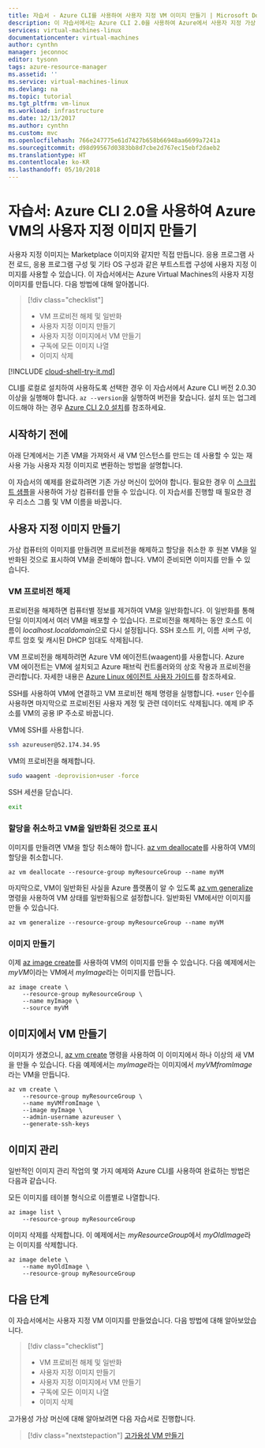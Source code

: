 ```yaml
---
title: 자습서 - Azure CLI를 사용하여 사용자 지정 VM 이미지 만들기 | Microsoft Docs
description: 이 자습서에서는 Azure CLI 2.0을 사용하여 Azure에서 사용자 지정 가상 머신 이미지를 만드는 방법을 알아봅니다.
services: virtual-machines-linux
documentationcenter: virtual-machines
author: cynthn
manager: jeconnoc
editor: tysonn
tags: azure-resource-manager
ms.assetid: ''
ms.service: virtual-machines-linux
ms.devlang: na
ms.topic: tutorial
ms.tgt_pltfrm: vm-linux
ms.workload: infrastructure
ms.date: 12/13/2017
ms.author: cynthn
ms.custom: mvc
ms.openlocfilehash: 766e247775e61d7427b658b66948aa6699a7241a
ms.sourcegitcommit: d98d99567d0383bb8d7cbe2d767ec15ebf2daeb2
ms.translationtype: HT
ms.contentlocale: ko-KR
ms.lasthandoff: 05/10/2018
---
```

# <a name="tutorial-create-a-custom-image-of-an-azure-vm-with-the-azure-cli-20"></a>자습서: Azure CLI 2.0을 사용하여 Azure VM의 사용자 지정 이미지 만들기

사용자 지정 이미지는 Marketplace 이미지와 같지만 직접 만듭니다. 응용 프로그램 사전 로드, 응용 프로그램 구성 및 기타 OS 구성과 같은 부트스트랩 구성에 사용자 지정 이미지를 사용할 수 있습니다. 이 자습서에서는 Azure Virtual Machines의 사용자 지정 이미지를 만듭니다. 다음 방법에 대해 알아봅니다.

> [!div class="checklist"]
> * VM 프로비전 해제 및 일반화
> * 사용자 지정 이미지 만들기
> * 사용자 지정 이미지에서 VM 만들기
> * 구독에 모든 이미지 나열
> * 이미지 삭제

[!INCLUDE [cloud-shell-try-it.md](../../../includes/cloud-shell-try-it.md)]

CLI를 로컬로 설치하여 사용하도록 선택한 경우 이 자습서에서 Azure CLI 버전 2.0.30 이상을 실행해야 합니다. `az --version`을 실행하여 버전을 찾습니다. 설치 또는 업그레이드해야 하는 경우 [Azure CLI 2.0 설치]( /cli/azure/install-azure-cli)를 참조하세요.

## <a name="before-you-begin"></a>시작하기 전에

아래 단계에서는 기존 VM을 가져와서 새 VM 인스턴스를 만드는 데 사용할 수 있는 재사용 가능 사용자 지정 이미지로 변환하는 방법을 설명합니다.

이 자습서의 예제를 완료하려면 기존 가상 머신이 있어야 합니다. 필요한 경우 이 [스크립트 샘플](../scripts/virtual-machines-linux-cli-sample-create-vm-nginx.md)을 사용하여 가상 컴퓨터를 만들 수 있습니다. 이 자습서를 진행할 때 필요한 경우 리소스 그룹 및 VM 이름을 바꿉니다.

## <a name="create-a-custom-image"></a>사용자 지정 이미지 만들기

가상 컴퓨터의 이미지를 만들려면 프로비전을 해제하고 할당을 취소한 후 원본 VM을 일반화된 것으로 표시하여 VM을 준비해야 합니다. VM이 준비되면 이미지를 만들 수 있습니다.

### <a name="deprovision-the-vm"></a>VM 프로비전 해제 

프로비전을 해제하면 컴퓨터별 정보를 제거하여 VM을 일반화합니다. 이 일반화를 통해 단일 이미지에서 여러 VM을 배포할 수 있습니다. 프로비전을 해제하는 동안 호스트 이름이 *localhost.localdomain*으로 다시 설정됩니다. SSH 호스트 키, 이름 서버 구성, 루트 암호 및 캐시된 DHCP 임대도 삭제됩니다.

VM 프로비전을 해제하려면 Azure VM 에이전트(waagent)를 사용합니다. Azure VM 에이전트는 VM에 설치되고 Azure 패브릭 컨트롤러와의 상호 작용과 프로비전을 관리합니다. 자세한 내용은 [Azure Linux 에이전트 사용자 가이드](../extensions/agent-linux.md)를 참조하세요.

SSH를 사용하여 VM에 연결하고 VM 프로비전 해제 명령을 실행합니다. `+user` 인수를 사용하면 마지막으로 프로비전된 사용자 계정 및 관련 데이터도 삭제됩니다. 예제 IP 주소를 VM의 공용 IP 주소로 바꿉니다.

VM에 SSH를 사용합니다.
```bash
ssh azureuser@52.174.34.95
```
VM의 프로비전을 해제합니다.

```bash
sudo waagent -deprovision+user -force
```
SSH 세션을 닫습니다.

```bash
exit
```

### <a name="deallocate-and-mark-the-vm-as-generalized"></a>할당을 취소하고 VM을 일반화된 것으로 표시

이미지를 만들려면 VM을 할당 취소해야 합니다. [az vm deallocate](/cli//azure/vm#deallocate)를 사용하여 VM의 할당을 취소합니다. 
   
```azurecli-interactive 
az vm deallocate --resource-group myResourceGroup --name myVM
```

마지막으로, VM이 일반화된 사실을 Azure 플랫폼이 알 수 있도록 [az vm generalize](/cli//azure/vm#generalize) 명령을 사용하여 VM 상태를 일반화됨으로 설정합니다. 일반화된 VM에서만 이미지를 만들 수 있습니다.
   
```azurecli-interactive 
az vm generalize --resource-group myResourceGroup --name myVM
```

### <a name="create-the-image"></a>이미지 만들기

이제 [az image create](/cli//azure/image#create)를 사용하여 VM의 이미지를 만들 수 있습니다. 다음 예제에서는 *myVM*이라는 VM에서 *myImage*라는 이미지를 만듭니다.
   
```azurecli-interactive 
az image create \
    --resource-group myResourceGroup \
    --name myImage \
    --source myVM
```
 
## <a name="create-vms-from-the-image"></a>이미지에서 VM 만들기

이미지가 생겼으니, [az vm create](/cli/azure/vm#az_vm_create) 명령을 사용하여 이 이미지에서 하나 이상의 새 VM을 만들 수 있습니다. 다음 예제에서는 *myImage*라는 이미지에서 *myVMfromImage*라는 VM을 만듭니다.

```azurecli-interactive 
az vm create \
    --resource-group myResourceGroup \
    --name myVMfromImage \
    --image myImage \
    --admin-username azureuser \
    --generate-ssh-keys
```

## <a name="image-management"></a>이미지 관리 

일반적인 이미지 관리 작업의 몇 가지 예제와 Azure CLI를 사용하여 완료하는 방법은 다음과 같습니다.

모든 이미지를 테이블 형식으로 이름별로 나열합니다.

```azurecli-interactive 
az image list \
    --resource-group myResourceGroup
```

이미지 삭제를 삭제합니다. 이 예제에서는 *myResourceGroup*에서 *myOldImage*라는 이미지를 삭제합니다.

```azurecli-interactive 
az image delete \
    --name myOldImage \
    --resource-group myResourceGroup
```

## <a name="next-steps"></a>다음 단계

이 자습서에서는 사용자 지정 VM 이미지를 만들었습니다. 다음 방법에 대해 알아보았습니다.

> [!div class="checklist"]
> * VM 프로비전 해제 및 일반화
> * 사용자 지정 이미지 만들기
> * 사용자 지정 이미지에서 VM 만들기
> * 구독에 모든 이미지 나열
> * 이미지 삭제

고가용성 가상 머신에 대해 알아보려면 다음 자습서로 진행합니다.

> [!div class="nextstepaction"]
> [고가용성 VM 만들기](tutorial-availability-sets.md)

